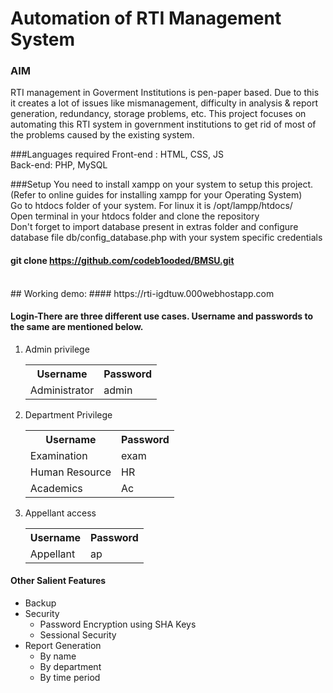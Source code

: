 # Automation of RTI Management System
### AIM
RTI management in Goverment Institutions is pen-paper based. Due to this it creates a lot of issues like mismanagement, difficulty in analysis & report generation, redundancy, storage problems, etc. This project focuses on automating this RTI system in government institutions to get rid of most of the problems caused by the existing system.

###Languages required
Front-end : HTML, CSS, JS <br />
Back-end: PHP, MySQL <br />

###Setup
You need to install xampp on your system to setup this project.(Refer to online guides for installing xampp for your Operating System) <br />
Go to htdocs folder of your system. For linux it is /opt/lampp/htdocs/ <br />
Open terminal in your htdocs folder and clone the repository <br/>
Don't forget to import database present in extras folder and configure database file db/config_database.php with your system specific credentials <br/>
#### git clone https://github.com/codeb1ooded/BMSU.git
<br/>
## Working demo:
#### https://rti-igdtuw.000webhostapp.com

#### Login-There are three different use cases. Username and passwords to the same are mentioned below.
<ol> 
<li>Admin privilege
<table>
<tr>
<th> Username </th>
<th> Password </th>
</tr>
<tr>
<td> Administrator </td>
<td> admin </td>
</tr>
</table>
</li>

<li>
Department Privilege
<table>
<tr>
<th> Username </th>
<th> Password </th>
</tr>
<tr>
<td> Examination </td>
<td> exam </td>
</tr>
<tr>
<td> Human Resource </td>
<td> HR </td>
</tr>
<tr>
<td> Academics </td>
<td> Ac </td>
</tr>
</table>
</li>

<li>
Appellant access
<table>
<tr>
<th> Username </th>
<th> Password </th>
</tr>
<tr>
<td> Appellant </td>
<td> ap </td>
</tr>
</table>
</li>

</ol>

#### Other Salient Features
<ul>
<li> Backup </li>
<li> Security 
<ul>
<li> Password Encryption using SHA Keys </li>
<li> Sessional Security </li>
</ul> </li>
<li> Report Generation 
<ul>
<li> By name </li>
<li> By department </li>
<li> By time period </li>
</ul> </li> </ul>
